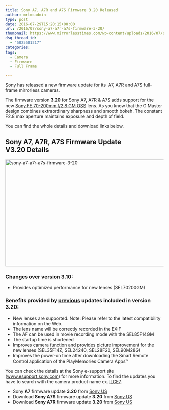 ```yaml
---
title: Sony A7, A7R and A7S Firmware 3.20 Released
author: mrtmsadmin
type: post
date: 2016-07-29T15:20:15+00:00
url: /2016/07/sony-a7-a7r-a7s-firmware-3-20/
thumbnail: https://www.mirrorlesstimes.com/wp-content/uploads/2016/07/sony-a7-a7r-a7s-firmware-3-20.jpg
dsq_thread_id:
  - "5025501217"
categories:
tags:
  - Camera
  - Firmware
  - Full Frame

---
```

Sony has released a new firmware update for its  A7, A7R and A7S full-frame mirrorless cameras.

The firmware version **3.20** for Sony A7, A7R & A7S adds support for the new <a href="http://amzn.to/2amdeny" target="_blank" rel="nofollow">Sony FE 70-200mm f/2.8 GM OSS</a> lens. As you know that the G <span class="a-list-item">Master design combines extraordinary sharpness and smooth bokeh. The constant F2.8 max aperture maintains exposure and depth of field.</span>

You can find the whole details and download links below.<!--more-->

## Sony A7, A7R, A7S Firmware Update V3.20 Details

<img class="alignnone size-full wp-image-448" src="https://i0.wp.com/www.mirrorlesstimes.com/wp-content/uploads/2016/07/sony-a7-a7r-a7s-firmware-3-20.jpg?resize=600%2C339&#038;ssl=1" alt="sony-a7-a7r-a7s-firmware-3-20" width="600" height="339" srcset="https://i0.wp.com/www.mirrorlesstimes.com/wp-content/uploads/2016/07/sony-a7-a7r-a7s-firmware-3-20.jpg?w=900&ssl=1 900w, https://i0.wp.com/www.mirrorlesstimes.com/wp-content/uploads/2016/07/sony-a7-a7r-a7s-firmware-3-20.jpg?resize=300%2C169&ssl=1 300w, https://i0.wp.com/www.mirrorlesstimes.com/wp-content/uploads/2016/07/sony-a7-a7r-a7s-firmware-3-20.jpg?resize=768%2C433&ssl=1 768w" sizes="(max-width: 600px) 100vw, 600px" data-recalc-dims="1" /> 

### Changes over version 3.10:

  * Provides optimized performance for new lenses (SEL70200GM)

### Benefits provided by <u>previous</u> updates included in version 3.20:

  * New lenses are supported. Note: Please refer to the latest compatibility information on the Web.
  * The lens name will be correctly recorded in the EXIF
  * The AF can be used in movie recording mode with the SEL85F14GM
  * The startup time is shortened
  * Improves camera function and provides picture improvement for the new lenses (SEL35F14Z, SEL24240, SEL28F20, SEL90M28G)
  * Improves the power-on time after downloading the Smart Remote Control application of the PlayMemories Camera Apps™

You can check the details at the Sony e-support site (<a title="https://esupport.sony.com" href="https://esupport.sony.com/" target="_blank">www.esupport.sony.com</a>) for more information. To find the updates you have to search with the camera product name ex. <a href="http://esupport.sony.com/US/p/model-home.pl?mdl=ILCE7&LOC=3" target="_blank">ILCE7</a>.

  * Sony **A7** firmware update **3.20** from <a href="http://esupport.sony.com/US/p/model-home.pl?mdl=ILCE7&template_id=1&region_id=1&tab=download#/downloadTab" target="_blank">Sony US</a>
  * Download **Sony A7S** firmware update **3.20** from <a title="" href="http://esupport.sony.com/US/p/model-home.pl?mdl=ILCE7s&template_id=1&region_id=1&tab=download#/downloadTab" target="_blank" rel="external nofollow">Sony US</a>
  * Download **Sony A7R** firmware update **3.20** from <a title="" href="http://esupport.sony.com/US/p/model-home.pl?mdl=ILCE7R&template_id=1&region_id=1&tab=download#/downloadTab" target="_blank" rel="external nofollow">Sony US</a>